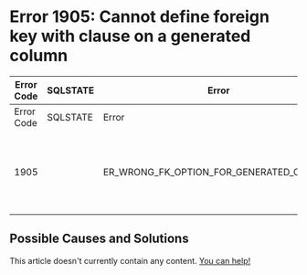 
# Error 1905: Cannot define foreign key with clause on a generated column


| Error Code | SQLSTATE | Error | Description |
| --- | --- | --- | --- |
| Error Code | SQLSTATE | Error | Description |
| 1905 |  | ER_WRONG_FK_OPTION_FOR_GENERATED_COLUMN | Cannot define foreign key with %s clause on a generated column |




## Possible Causes and Solutions


This article doesn't currently contain any content. [You can help!](/kb/en/writing-and-editing-knowledge-base-articles/)

